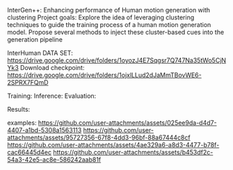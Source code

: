 InterGen++: Enhancing performance of Human motion generation with clustering
Project goals: Explore the idea of leveraging clustering techniques to guide the training process of a human motion generation model. 
Propose several methods to inject these cluster-based cues into the generation pipeline

InterHuman DATA SET: https://drive.google.com/drive/folders/1oyozJ4E7Sqgsr7Q747Na35tWo5CjNYk3
Download checkpoint: https://drive.google.com/drive/folders/1ojxlLLud2dJaMmTBovWE6-2SPRX7FQmD

Training:
Inference:
Evaluation:


Results:

examples:
https://github.com/user-attachments/assets/025ee9da-d4d7-4407-a1bd-5308a1563113
https://github.com/user-attachments/assets/95727356-67f8-4dd3-96bf-88a67444c8cf
https://github.com/user-attachments/assets/4ae329a6-a8d3-4477-b78f-cac66445d4ec
https://github.com/user-attachments/assets/b453df2c-54a3-42e5-ac8e-586242aab81f




